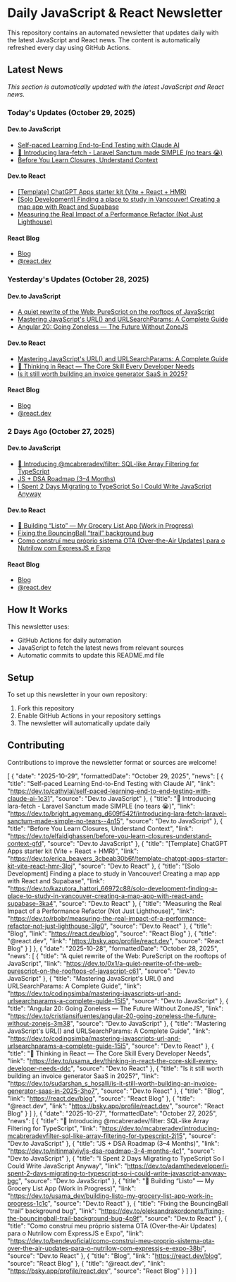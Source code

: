 # Daily JavaScript & React Newsletter

This repository contains an automated newsletter that updates daily with the latest JavaScript and React news. The content is automatically refreshed every day using GitHub Actions.

## Latest News

*This section is automatically updated with the latest JavaScript and React news.*

### Today's Updates (October 29, 2025)

#### Dev.to JavaScript

- [Self-paced Learning End-to-End Testing with Claude AI](https://dev.to/cathylai/self-paced-learning-end-to-end-testing-with-claude-ai-1c31)
- [🚀 Introducing lara-fetch - Laravel Sanctum made SIMPLE (no tears 😭)](https://dev.to/bright_agyemang_d609f542f/introducing-lara-fetch-laravel-sanctum-made-simple-no-tears--4n15)
- [Before You Learn Closures, Understand Context](https://dev.to/elfaidighassen/before-you-learn-closures-understand-context-gfd)

#### Dev.to React

- [[Template] ChatGPT Apps starter kit (Vite + React + HMR)](https://dev.to/erica_beavers_3cbeab30b6f/template-chatgpt-apps-starter-kit-vite-react-hmr-3lpj)
- [[Solo Development] Finding a place to study in Vancouver! Creating a map app with React and Supabase](https://dev.to/kazutora_hattori_66972c88/solo-development-finding-a-place-to-study-in-vancouver-creating-a-map-app-with-react-and-supabase-3ka4)
- [Measuring the Real Impact of a Performance Refactor (Not Just Lighthouse)](https://dev.to/rbobr/measuring-the-real-impact-of-a-performance-refactor-not-just-lighthouse-3lg0)

#### React Blog

- [Blog](https://react.dev/blog)
- [@react.dev](https://bsky.app/profile/react.dev)

### Yesterday's Updates (October 28, 2025)

#### Dev.to JavaScript

- [A quiet rewrite of the Web: PureScript on the rooftops of JavaScript](https://dev.to/0x1/a-quiet-rewrite-of-the-web-purescript-on-the-rooftops-of-javascript-c61)
- [Mastering JavaScript's URL() and URLSearchParams: A Complete Guide](https://dev.to/codingsimba/mastering-javascripts-url-and-urlsearchparams-a-complete-guide-15l5)
- [Angular 20: Going Zoneless — The Future Without ZoneJS](https://dev.to/cristiansifuentes/angular-20-going-zoneless-the-future-without-zonejs-3m38)

#### Dev.to React

- [Mastering JavaScript's URL() and URLSearchParams: A Complete Guide](https://dev.to/codingsimba/mastering-javascripts-url-and-urlsearchparams-a-complete-guide-15l5)
- [🧠 Thinking in React — The Core Skill Every Developer Needs](https://dev.to/usama_dev/thinking-in-react-the-core-skill-every-developer-needs-ddc)
- [Is it still worth building an invoice generator SaaS in 2025?](https://dev.to/sudarshan_s_hosalli/is-it-still-worth-building-an-invoice-generator-saas-in-2025-3ho7)

#### React Blog

- [Blog](https://react.dev/blog)
- [@react.dev](https://bsky.app/profile/react.dev)

### 2 Days Ago (October 27, 2025)

#### Dev.to JavaScript

- [🚀 Introducing @mcabreradev/filter: SQL-like Array Filtering for TypeScript](https://dev.to/mcabreradev/introducing-mcabreradevfilter-sql-like-array-filtering-for-typescript-2j15)
- [JS + DSA Roadmap (3–4 Months)](https://dev.to/nitinmalviy/js-dsa-roadmap-3-4-months-4c1)
- [I Spent 2 Days Migrating to TypeScript So I Could Write JavaScript Anyway](https://dev.to/adamthedeveloper/i-spent-2-days-migrating-to-typescript-so-i-could-write-javascript-anyway-bgc)

#### Dev.to React

- [🧾 Building “Listo” — My Grocery List App (Work in Progress)](https://dev.to/usama_dev/building-listo-my-grocery-list-app-work-in-progress-1c1c)
- [Fixing the BouncingBall “trail” background bug](https://dev.to/oleksandrakordonets/fixing-the-bouncingball-trail-background-bug-4p9f)
- [Como construí meu próprio sistema OTA (Over-the-Air Updates) para o Nutrilow com ExpressJS e Expo](https://dev.to/bendevoficial/como-construi-meu-proprio-sistema-ota-over-the-air-updates-para-o-nutrilow-com-expressjs-e-expo-38bi)

#### React Blog

- [Blog](https://react.dev/blog)
- [@react.dev](https://bsky.app/profile/react.dev)

## How It Works

This newsletter uses:
- GitHub Actions for daily automation
- JavaScript to fetch the latest news from relevant sources
- Automatic commits to update this README.md file

## Setup

To set up this newsletter in your own repository:

1. Fork this repository
2. Enable GitHub Actions in your repository settings
3. The newsletter will automatically update daily

## Contributing

Contributions to improve the newsletter format or sources are welcome!

<!-- NEWS_DATA_START -->
[
  {
    "date": "2025-10-29",
    "formattedDate": "October 29, 2025",
    "news": [
      {
        "title": "Self-paced Learning End-to-End Testing with Claude AI",
        "link": "https://dev.to/cathylai/self-paced-learning-end-to-end-testing-with-claude-ai-1c31",
        "source": "Dev.to JavaScript"
      },
      {
        "title": "🚀 Introducing lara-fetch - Laravel Sanctum made SIMPLE (no tears 😭)",
        "link": "https://dev.to/bright_agyemang_d609f542f/introducing-lara-fetch-laravel-sanctum-made-simple-no-tears--4n15",
        "source": "Dev.to JavaScript"
      },
      {
        "title": "Before You Learn Closures, Understand Context",
        "link": "https://dev.to/elfaidighassen/before-you-learn-closures-understand-context-gfd",
        "source": "Dev.to JavaScript"
      },
      {
        "title": "[Template] ChatGPT Apps starter kit (Vite + React + HMR)",
        "link": "https://dev.to/erica_beavers_3cbeab30b6f/template-chatgpt-apps-starter-kit-vite-react-hmr-3lpj",
        "source": "Dev.to React"
      },
      {
        "title": "[Solo Development] Finding a place to study in Vancouver! Creating a map app with React and Supabase",
        "link": "https://dev.to/kazutora_hattori_66972c88/solo-development-finding-a-place-to-study-in-vancouver-creating-a-map-app-with-react-and-supabase-3ka4",
        "source": "Dev.to React"
      },
      {
        "title": "Measuring the Real Impact of a Performance Refactor (Not Just Lighthouse)",
        "link": "https://dev.to/rbobr/measuring-the-real-impact-of-a-performance-refactor-not-just-lighthouse-3lg0",
        "source": "Dev.to React"
      },
      {
        "title": "Blog",
        "link": "https://react.dev/blog",
        "source": "React Blog"
      },
      {
        "title": "@react.dev",
        "link": "https://bsky.app/profile/react.dev",
        "source": "React Blog"
      }
    ]
  },
  {
    "date": "2025-10-28",
    "formattedDate": "October 28, 2025",
    "news": [
      {
        "title": "A quiet rewrite of the Web: PureScript on the rooftops of JavaScript",
        "link": "https://dev.to/0x1/a-quiet-rewrite-of-the-web-purescript-on-the-rooftops-of-javascript-c61",
        "source": "Dev.to JavaScript"
      },
      {
        "title": "Mastering JavaScript's URL() and URLSearchParams: A Complete Guide",
        "link": "https://dev.to/codingsimba/mastering-javascripts-url-and-urlsearchparams-a-complete-guide-15l5",
        "source": "Dev.to JavaScript"
      },
      {
        "title": "Angular 20: Going Zoneless — The Future Without ZoneJS",
        "link": "https://dev.to/cristiansifuentes/angular-20-going-zoneless-the-future-without-zonejs-3m38",
        "source": "Dev.to JavaScript"
      },
      {
        "title": "Mastering JavaScript's URL() and URLSearchParams: A Complete Guide",
        "link": "https://dev.to/codingsimba/mastering-javascripts-url-and-urlsearchparams-a-complete-guide-15l5",
        "source": "Dev.to React"
      },
      {
        "title": "🧠 Thinking in React — The Core Skill Every Developer Needs",
        "link": "https://dev.to/usama_dev/thinking-in-react-the-core-skill-every-developer-needs-ddc",
        "source": "Dev.to React"
      },
      {
        "title": "Is it still worth building an invoice generator SaaS in 2025?",
        "link": "https://dev.to/sudarshan_s_hosalli/is-it-still-worth-building-an-invoice-generator-saas-in-2025-3ho7",
        "source": "Dev.to React"
      },
      {
        "title": "Blog",
        "link": "https://react.dev/blog",
        "source": "React Blog"
      },
      {
        "title": "@react.dev",
        "link": "https://bsky.app/profile/react.dev",
        "source": "React Blog"
      }
    ]
  },
  {
    "date": "2025-10-27",
    "formattedDate": "October 27, 2025",
    "news": [
      {
        "title": "🚀 Introducing @mcabreradev/filter: SQL-like Array Filtering for TypeScript",
        "link": "https://dev.to/mcabreradev/introducing-mcabreradevfilter-sql-like-array-filtering-for-typescript-2j15",
        "source": "Dev.to JavaScript"
      },
      {
        "title": "JS + DSA Roadmap (3–4 Months)",
        "link": "https://dev.to/nitinmalviy/js-dsa-roadmap-3-4-months-4c1",
        "source": "Dev.to JavaScript"
      },
      {
        "title": "I Spent 2 Days Migrating to TypeScript So I Could Write JavaScript Anyway",
        "link": "https://dev.to/adamthedeveloper/i-spent-2-days-migrating-to-typescript-so-i-could-write-javascript-anyway-bgc",
        "source": "Dev.to JavaScript"
      },
      {
        "title": "🧾 Building “Listo” — My Grocery List App (Work in Progress)",
        "link": "https://dev.to/usama_dev/building-listo-my-grocery-list-app-work-in-progress-1c1c",
        "source": "Dev.to React"
      },
      {
        "title": "Fixing the BouncingBall “trail” background bug",
        "link": "https://dev.to/oleksandrakordonets/fixing-the-bouncingball-trail-background-bug-4p9f",
        "source": "Dev.to React"
      },
      {
        "title": "Como construí meu próprio sistema OTA (Over-the-Air Updates) para o Nutrilow com ExpressJS e Expo",
        "link": "https://dev.to/bendevoficial/como-construi-meu-proprio-sistema-ota-over-the-air-updates-para-o-nutrilow-com-expressjs-e-expo-38bi",
        "source": "Dev.to React"
      },
      {
        "title": "Blog",
        "link": "https://react.dev/blog",
        "source": "React Blog"
      },
      {
        "title": "@react.dev",
        "link": "https://bsky.app/profile/react.dev",
        "source": "React Blog"
      }
    ]
  }
]
<!-- NEWS_DATA_END -->
